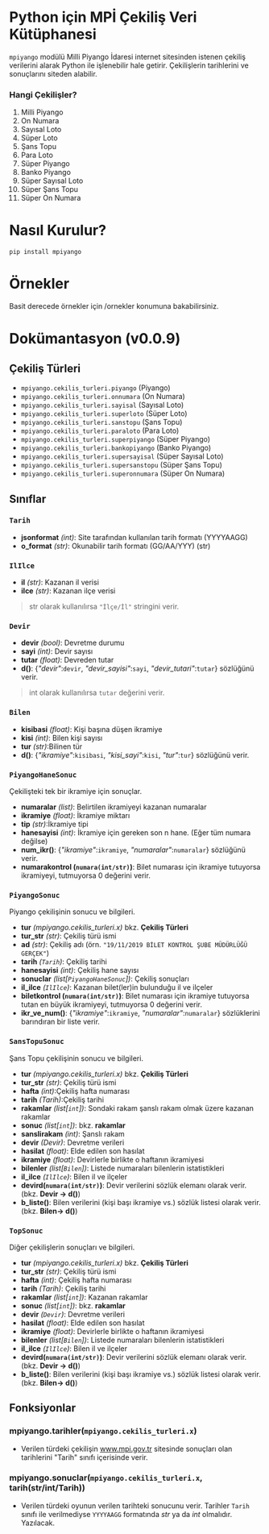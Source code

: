 
# Python için MPİ Çekiliş Veri Kütüphanesi
`mpiyango` modülü Milli Piyango İdaresi internet sitesinden istenen çekiliş verilerini alarak Python ile işlenebilir hale getirir. Çekilişlerin tarihlerini ve sonuçlarını siteden alabilir.

### Hangi Çekilişler?
1. Milli Piyango
2. On Numara
3. Sayısal Loto
4. Süper Loto
5. Şans Topu
6. Para Loto
7. Süper Piyango
8. Banko Piyango
9. Süper Sayısal Loto
10. Süper Şans Topu
11. Süper On Numara


# Nasıl Kurulur?
    pip install mpiyango

# Örnekler
Basit derecede örnekler için /ornekler konumuna bakabilirsiniz.

# Dokümantasyon (v0.0.9)
## Çekiliş Türleri

 - `mpiyango.cekilis_turleri.piyango` (Piyango)
 - `mpiyango.cekilis_turleri.onnumara` (On Numara)
 - `mpiyango.cekilis_turleri.sayisal` (Sayısal Loto)
 - `mpiyango.cekilis_turleri.superloto` (Süper Loto)
 - `mpiyango.cekilis_turleri.sanstopu` (Şans Topu)
 - `mpiyango.cekilis_turleri.paraloto` (Para Loto)
 - `mpiyango.cekilis_turleri.superpiyango` (Süper Piyango)
 - `mpiyango.cekilis_turleri.bankopiyango` (Banko Piyango)
 - `mpiyango.cekilis_turleri.supersayisal` (Süper Sayısal Loto)
 - `mpiyango.cekilis_turleri.supersanstopu` (Süper Şans Topu)
 - `mpiyango.cekilis_turleri.superonnumara` (Süper On Numara)

## Sınıflar
### `Tarih`

 - **jsonformat** *(int)*: Site tarafından kullanılan tarih formatı (YYYYAAGG) 
 - **o_format** *(str)*: Okunabilir tarih formatı (GG/AA/YYY) (str)

 ### `IlIlce`
- **il** *(str)*: Kazanan il verisi 
- **ilce** *(str)*: Kazanan ilçe verisi
>str olarak kullanılırsa `"İlçe/İl"` stringini verir.

### `Devir`
- **devir** *(bool)*: Devretme durumu
- **sayi** *(int)*:  Devir sayısı
- **tutar** *(float)*: Devreden tutar
- **d()**: {*"devir"*:`devir`, *"devir_sayisi"*:`sayi`, *"devir_tutari"*:`tutar`} sözlüğünü verir.
>int olarak kullanılırsa `tutar` değerini verir.

### `Bilen`
- **kisibasi** *(float)*: Kişi başına düşen ikramiye
- **kisi** *(int)*:  Bilen kişi sayısı
- **tur** *(str)*:Bilinen tür
- **d()**: {*"ikramiye"*:`kisibasi`, *"kisi_sayi"*:`kisi`, *"tur"*:`tur`} sözlüğünü verir.

### `PiyangoHaneSonuc` 
Çekilişteki tek bir ikramiye için sonuçlar.
- **numaralar** *(list)*: Belirtilen ikramiyeyi kazanan numaralar
- **ikramiye** *(float)*:  İkramiye miktarı
- **tip** *(str)*:İkramiye tipi
- **hanesayisi** *(int)*: İkramiye için gereken son n hane. (Eğer tüm numara değilse)
- **num_ikr()**: {*"ikramiye"*:`ikramiye`, *"numaralar"*:`numaralar`} sözlüğünü verir.
- **numarakontrol (`numara(int/str)`)**: Bilet numarası için ikramiye tutuyorsa ikramiyeyi, tutmuyorsa 0 değerini verir.

### `PiyangoSonuc` 
Piyango çekilişinin sonucu ve bilgileri.
- **tur** *(mpiyango.cekilis_turleri.x)*  bkz. **Çekiliş Türleri**
- **tur_str** *(str)*: Çekiliş türü ismi
- **ad** *(str)*: Çekiliş adı (örn. `"19/11/2019 BİLET KONTROL ŞUBE MÜDÜRLÜĞÜ GERÇEK"`)
- **tarih** *(`Tarih`)*: Çekiliş tarihi
- **hanesayisi** *(int)*: Çekiliş hane sayısı
- **sonuclar** *(list[`PiyangoHaneSonuc`])*: Çekiliş sonuçları
 - **il_ilce** *(`IlIlce`)*: Kazanan bilet(ler)in bulunduğu il ve ilçeler
- **biletkontrol (`numara(int/str)`)**: Bilet numarası için ikramiye tutuyorsa tutan en büyük ikramiyeyi, tutmuyorsa 0 değerini verir.
- **ikr_ve_num()**: {*"ikramiye"*:`ikramiye`, *"numaralar"*:`numaralar`} sözlüklerini barındıran bir liste verir.

### `SansTopuSonuc` 
Şans Topu çekilişinin sonucu ve bilgileri.
- **tur** *(mpiyango.cekilis_turleri.x)*  bkz. **Çekiliş Türleri**
- **tur_str** *(str)*: Çekiliş türü ismi
- **hafta** *(int)*:Çekiliş hafta numarası
- **tarih** *(Tarih)*:Çekiliş tarihi
- **rakamlar** *(list[`int`])*: Sondaki rakam şanslı rakam olmak üzere kazanan rakamlar
- **sonuc** *(list[`int`])*: bkz. **rakamlar**
- **sanslirakam** *(int)*: Şanslı rakam
- **devir** *(Devir)*: Devretme verileri
- **hasilat** *(float)*: Elde edilen son hasılat
- **ikramiye** *(float)*: Devirlerle birlikte o haftanın ikramiyesi
- **bilenler** *(list[`Bilen`])*: Listede numaraları bilenlerin istatistikleri
- **il_ilce** *(`IlIlce`)*: Bilen il ve ilçeler
- **devird(`numara(int/str)`)**: Devir verilerini sözlük elemanı olarak verir. (bkz. **Devir -> d()**)
- **b_liste()**: Bilen verilerini (kişi başı ikramiye vs.) sözlük listesi olarak verir.  (bkz. **Bilen-> d()**)

### `TopSonuc` 
Diğer çekilişlerin sonuçları ve bilgileri.
- **tur** *(mpiyango.cekilis_turleri.x)*  bkz. **Çekiliş Türleri**
- **tur_str** *(str)*: Çekiliş türü ismi
- **hafta** *(int)*: Çekiliş hafta numarası
- **tarih** *(Tarih)*: Çekiliş tarihi
- **rakamlar** *(list[`int`])*: Kazanan rakamlar
- **sonuc** *(list[`int`])*: bkz. **rakamlar**
- **devir** *(`Devir`)*: Devretme verileri
- **hasilat** *(float)*: Elde edilen son hasılat
- **ikramiye** *(float)*: Devirlerle birlikte o haftanın ikramiyesi
- **bilenler** *(list[`Bilen`])*: Listede numaraları bilenlerin istatistikleri
- **il_ilce** *(`IlIlce`)*: Bilen il ve ilçeler
- **devird(`numara(int/str)`)**: Devir verilerini sözlük elemanı olarak verir. (bkz. **Devir -> d()**)
- **b_liste()**: Bilen verilerini (kişi başı ikramiye vs.) sözlük listesi olarak verir.  (bkz. **Bilen-> d()**)

## Fonksiyonlar

### mpiyango.tarihler(`mpiyango.cekilis_turleri.x`)

 - Verilen türdeki çekilişin www.mpi.gov.tr sitesinde sonuçları olan tarihlerini "Tarih" sınıfı içerisinde verir.
 
### mpiyango.sonuclar(`mpiyango.cekilis_turleri.x`, tarih(str/int/Tarih))

- Verilen türdeki oyunun verilen tarihteki sonucunu verir. Tarihler `Tarih` sınıfı ile verilmediyse `YYYYAAGG` formatında *str* ya da *int* olmalıdır.
Yazılacak.
